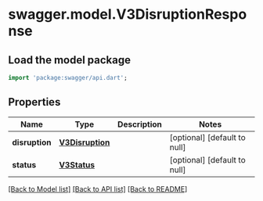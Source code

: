 # swagger.model.V3DisruptionResponse

## Load the model package
```dart
import 'package:swagger/api.dart';
```

## Properties
Name | Type | Description | Notes
------------ | ------------- | ------------- | -------------
**disruption** | [**V3Disruption**](V3Disruption.md) |  | [optional] [default to null]
**status** | [**V3Status**](V3Status.md) |  | [optional] [default to null]

[[Back to Model list]](../README.md#documentation-for-models) [[Back to API list]](../README.md#documentation-for-api-endpoints) [[Back to README]](../README.md)


